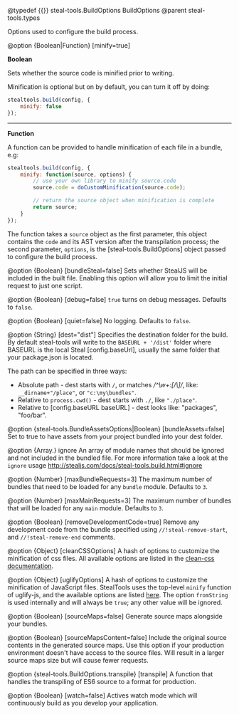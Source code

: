 @typedef {{}} steal-tools.BuildOptions BuildOptions
@parent steal-tools.types

Options used to configure the build process.

@option {Boolean|Function} [minify=true] 

**Boolean**

Sets whether the source code is minified prior to writing.

Minification is optional but on by default, you can turn it off by doing:

```javascript
stealtools.build(config, {
	minify: false
});
```
---
**Function**

A function can be provided to handle minification of each file in a bundle, e.g:

```javascript
stealtools.build(config, {
	minify: function(source, options) {
		// use your own library to minify source.code 
		source.code = doCustomMinification(source.code);

		// return the source object when minification is complete
		return source;
	}
});
```

The function takes a `source` object as the first parameter, this object contains the `code` and its AST version after the transpilation
process; the second parameter, `options`, is the [steal-tools.BuildOptions] object passed to configure the build process.

@option {Boolean} [bundleSteal=false] Sets whether StealJS will be included in the built file. Enabling this option will allow you to limit the initial request to just one script.

@option {Boolean} [debug=false] `true` turns on debug messages. Defaults to `false`.

@option {Boolean} [quiet=false] No logging.  Defaults to `false`.

@option {String} [dest="dist"] Specifies the destination folder for the build. By default steal-tools will write to the `BASEURL + '/dist'` folder where BASEURL is the local Steal [config.baseUrl], usually the same folder that your package.json is located.

  The path can be specified in three ways:

 - Absolute path - dest starts with `/`, or matches _/^\w+:[\/\\]/_, like:  `__dirname+"/place"`, or `"c:\my\bundles"`.
 - Relative to `process.cwd()` - dest starts with `./`, like `"./place"`.
 - Relative to [config.baseURL baseURL] - dest looks like: "packages", "foo/bar".

@option {steal-tools.BundleAssetsOptions|Boolean} [bundleAssets=false] Set to true to have assets from your project bundled into your dest folder.

@option {Array.<moduleName>} ignore An array of module names that should be ignored and not included in the bundled file. 
For more information take a look at the `ignore` usage http://stealjs.com/docs/steal-tools.build.html#ignore


@option {Number} [maxBundleRequests=3] The maximum number of bundles that need to be loaded
for any `bundle` module. Defaults to `3`.

@option {Number} [maxMainRequests=3] The maximum number of bundles that will be loaded for any `main`
module. Defaults to `3`.

@option {Boolean} [removeDevelopmentCode=true] Remove any development code from the bundle specified 
using `//!steal-remove-start`, and `//!steal-remove-end` comments.

@option {Object} [cleanCSSOptions] A hash of options to customize the minification of css files. 
All available options are listed in the [clean-css documentation](https://github.com/jakubpawlowicz/clean-css#how-to-use-clean-css-programmatically).

@option {Object} [uglifyOptions] A hash of options to customize the minification of JavaScript files. StealTools uses the 
top-level `minify` function of uglify-js, and the available options are listed [here](https://github.com/mishoo/UglifyJS2#the-simple-way).
The option `fromString` is used internally and will always be `true`; any other value will be ignored.

@option {Boolean} [sourceMaps=false] Generate source maps alongside your bundles.

@option {Boolean} [sourceMapsContent=false] Include the original source contents in the generated source maps. Use this option if your production environment doesn't have access to the source files. Will result in a larger source maps size but will cause fewer requests.

@option {steal-tools.BuildOptions.transpile} [transpile] A function that handles the transpiling of ES6 source to a format for production.

@option {Boolean} [watch=false] Actives watch mode which will continuously build as you develop your application.
